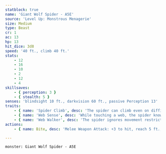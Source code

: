 ```yaml
---
statblock: true
name: 'Giant Wolf Spider - A5E'
source: 'Level Up: Monstrous Menagerie'
size: Medium
type: Beast
cr: 1
ac: 13
hp: 13
hit_dice: 3d8
speed: '40 ft., climb 40 ft.'
stats:
    - 12
    - 16
    - 10
    - 2
    - 12
    - 4
skillsaves:
    - { perception: 3 }
    - { stealth: 5 }
senses: 'blindsight 10 ft., darkvision 60 ft., passive Perception 13'
traits:
    - { name: 'Spider Climb', desc: 'The spider can climb even on difficult surfaces and upside down on ceilings.' }
    - { name: 'Web Sense', desc: 'While touching a web, the spider knows the location of other creatures touching that web.' }
    - { name: 'Web Walker', desc: 'The spider ignores movement restrictions imposed by webs.' }
actions:
    - { name: Bite, desc: 'Melee Weapon Attack: +3 to hit, reach 5 ft., one target. Hit: 3 (1d4+1) piercing damage and the target makes a DC 11 Constitution saving throw, taking 5 (2d4) poison damage on a failure or half damage on a success. If the poison damage reduces the target to 0 hit points, the target is made stable but poisoned for 1 hour, even if it regains hit points, and it is paralyzed while poisoned in this way.' }

---
```

```statblock
monster: Giant Wolf Spider - A5E
```
